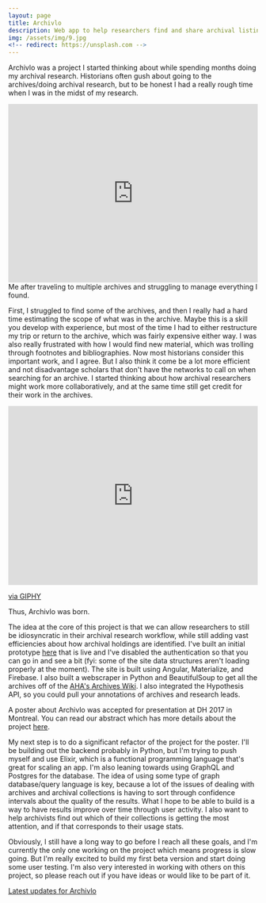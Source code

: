 ```yaml
---
layout: page
title: Archivlo
description: Web app to help researchers find and share archival listings, 2016-Present
img: /assets/img/9.jpg
<!-- redirect: https://unsplash.com -->
---
```

Archivlo was a project I started thinking about while spending months doing my archival research. Historians often gush about going to the archives/doing archival research, but to be honest I had a really rough time when I was in the midst of my research. 

<iframe src="https://giphy.com/embed/bq6F8QYqBU7Yc" width="100%" height="360" frameBorder="0" class="giphy-embed" allowFullScreen></iframe><figcaption> Me after traveling to multiple archives and struggling to manage everything I found.</figcaption>

First, I struggled to find some of the archives, and then I really had a hard time estimating the scope of what was in the archive. Maybe this is a skill you develop with experience, but most of the time I had to either restructure my trip or return to the archive, which was fairly expensive either way. I was also really frustrated with how I would find new material, which was trolling through footnotes and bibliographies. Now most historians consider this important work, and I agree. But I also think it come be a lot more efficient and not disadvantage scholars that don't have the networks to call on when searching for an archive. I started thinking about how archival researchers might work more collaboratively, and at the same time still get credit for their work in the archives.

<iframe src="https://giphy.com/embed/3o85xIO33l7RlmLR4I" width="100%" height="361" frameBorder="0" class="giphy-embed" allowFullScreen></iframe><p><a href="https://giphy.com/gifs/yosub-girl-taco-why-not-both-3o85xIO33l7RlmLR4I">via GIPHY</a></p>

Thus, Archivlo was born.

The idea at the core of this project is that we can allow researchers to still be idiosyncratic in their archival research workflow, while still adding vast efficiencies about how archival holdings are identified. I've built an initial prototype [here](https://www.archivlo.com/) that is live and I've disabled the authentication so that you can go in and see a bit (fyi: some of the site data structures aren't loading properly at the moment). The site is built using Angular, Materialize, and Firebase. I also built a webscraper in Python and BeautifulSoup to get all the archives off of the [AHA's Archives Wiki](http://archiveswiki.historians.org/index.php/Main_Page). I also integrated the Hypothesis API, so you could pull your annotations of archives and research leads. 

A poster about Archivlo was accepted for presentation at DH 2017 in Montreal. You can read our abstract which has more details about the project <a href="{{site.baseurl}}/assets/docs/ArchivloDigitizingtheArchivalResearchWorkflow.pdf" target="_blank">here</a>.

My next step is to do a significant refactor of the project for the poster. I'll be building out the backend probably in Python, but I'm trying to push myself and use Elixir, which is a functional programming language that's great for scaling an app. I'm also leaning towards using GraphQL and Postgres for the database. The idea of using some type of graph database/query language is key, because a lot of the issues of dealing with archives and archival collections is having to sort through confidence intervals about the quality of the results. What I hope to be able to build is a way to have results improve over time through user activity. I also want to help archivists find out which of their collections is getting the most attention, and if that corresponds to their usage stats. 

Obviously, I still have a long way to go before I reach all these goals, and I'm currently the only one working on the project which means progress is slow going. But I'm really excited to build my first beta version and start doing some user testing. I'm also very interested in working with others on this project, so please reach out if you have ideas or would like to be part of it.

[Latest updates for Archivlo](https://github.com/ZoeLeBlanc/Archivlo)


